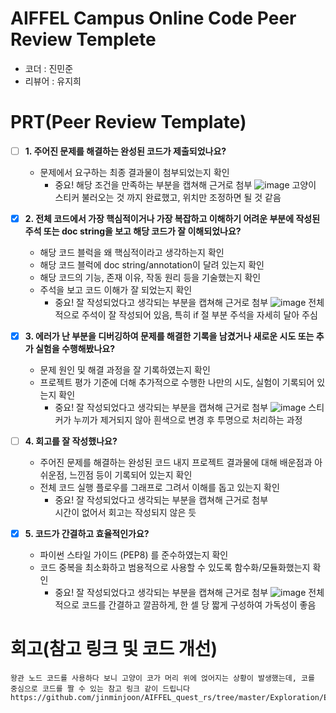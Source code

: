 # AIFFEL Campus Online Code Peer Review Templete
- 코더 : 진민준
- 리뷰어 : 유지희


# PRT(Peer Review Template)
- [ ]  **1. 주어진 문제를 해결하는 완성된 코드가 제출되었나요?**
    - 문제에서 요구하는 최종 결과물이 첨부되었는지 확인
        - 중요! 해당 조건을 만족하는 부분을 캡쳐해 근거로 첨부
          ![image](https://github.com/user-attachments/assets/fffe0666-5622-45e7-b1f9-bf5141664f89)
  고양이 스티커 불러오는 것 까지 완료했고, 위치만 조정하면 될 것 같음
    
- [X]  **2. 전체 코드에서 가장 핵심적이거나 가장 복잡하고 이해하기 어려운 부분에 작성된 
주석 또는 doc string을 보고 해당 코드가 잘 이해되었나요?**
    - 해당 코드 블럭을 왜 핵심적이라고 생각하는지 확인
    - 해당 코드 블럭에 doc string/annotation이 달려 있는지 확인
    - 해당 코드의 기능, 존재 이유, 작동 원리 등을 기술했는지 확인
    - 주석을 보고 코드 이해가 잘 되었는지 확인
        - 중요! 잘 작성되었다고 생각되는 부분을 캡쳐해 근거로 첨부
        ![image](https://github.com/user-attachments/assets/0a82db7e-4be2-4ef3-af55-6e1048af9701)
전체적으로 주석이 잘 작성되어 있음, 특히 if 절 부분 주석을 자세히 달아 주심

- [X]  **3. 에러가 난 부분을 디버깅하여 문제를 해결한 기록을 남겼거나
새로운 시도 또는 추가 실험을 수행해봤나요?**
    - 문제 원인 및 해결 과정을 잘 기록하였는지 확인
    - 프로젝트 평가 기준에 더해 추가적으로 수행한 나만의 시도, 
    실험이 기록되어 있는지 확인
        - 중요! 잘 작성되었다고 생각되는 부분을 캡쳐해 근거로 첨부
        ![image](https://github.com/user-attachments/assets/069ee408-e70a-4239-bf3f-0818fc8811ae)
스티커가 누끼가 제거되지 않아 흰색으로 변경 후 투명으로 처리하는 과정

- [ ]  **4. 회고를 잘 작성했나요?**
    - 주어진 문제를 해결하는 완성된 코드 내지 프로젝트 결과물에 대해
    배운점과 아쉬운점, 느낀점 등이 기록되어 있는지 확인
    - 전체 코드 실행 플로우를 그래프로 그려서 이해를 돕고 있는지 확인
        - 중요! 잘 작성되었다고 생각되는 부분을 캡쳐해 근거로 첨부  
시간이 없어서 회고는 작성되지 않은 듯

- [X]  **5. 코드가 간결하고 효율적인가요?**
    - 파이썬 스타일 가이드 (PEP8) 를 준수하였는지 확인
    - 코드 중복을 최소화하고 범용적으로 사용할 수 있도록 함수화/모듈화했는지 확인
        - 중요! 잘 작성되었다고 생각되는 부분을 캡쳐해 근거로 첨부
![image](https://github.com/user-attachments/assets/9fc3376d-2d16-4fab-b235-6a7e3985c3c2)
  전체적으로 코드를 간결하고 깔끔하게, 한 셀 당 짧게 구성하여 가독성이 좋음

# 회고(참고 링크 및 코드 개선)
```
왕관 노드 코드를 사용하다 보니 고양이 코가 머리 위에 얹어지는 상황이 발생했는데, 코를 중심으로 코드를 짤 수 있는 참고 링크 같이 드립니다
https://github.com/jinminjoon/AIFFEL_quest_rs/tree/master/Exploration/Ex03

```

